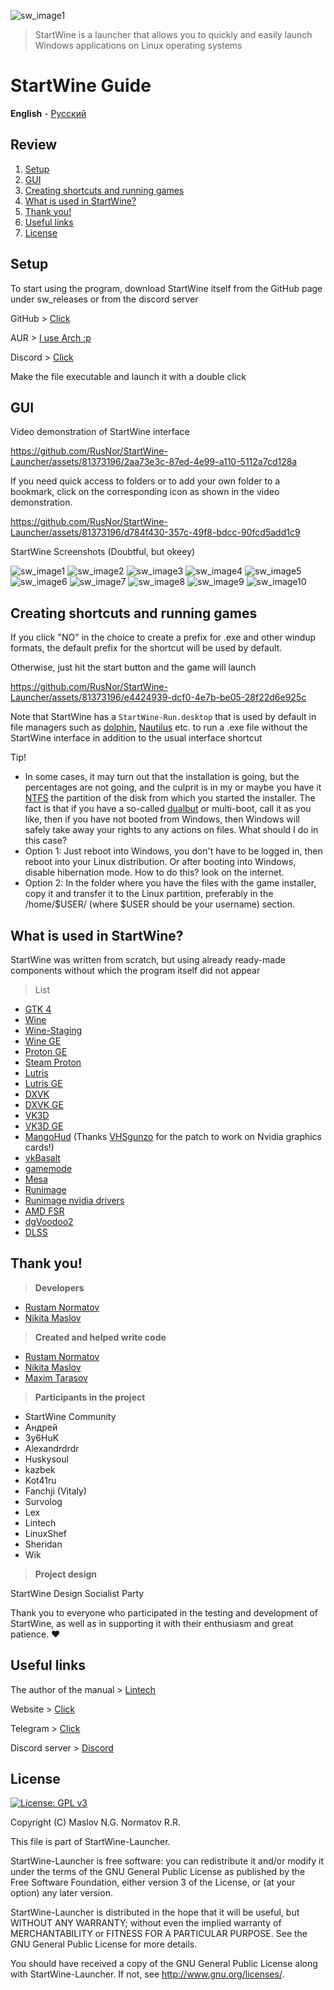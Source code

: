 ![sw_image1](/handbook/sw_logo.svg)

> StartWine is a launcher that allows you to quickly and easily launch Windows applications on Linux operating systems

# **StartWine Guide**
**English** - [Русский](/handbook/README-RU.md)

## Review
1. [Setup](#setup)
2. [GUI](#gui)
3. [Creating shortcuts and running games](#creating-shortcuts-and-running-games)
4. [What is used in StartWine?](#what-is-used-in-startwine)
5. [Thank you!](#thank-you)
6. [Useful links](#useful-links)
7. [License](#license)

## Setup
To start using the program, download StartWine itself from the GitHub page under sw_releases or from the discord server

GitHub > [Click](https://github.com/RusNor/StartWine-Launcher/releases)

AUR > [I use Arch :p](https://aur.archlinux.org/packages/startwine)

Discord > [Click](https://discord.gg/jjY3auVdfm)

Make the file executable and launch it with a double click

## GUI

Video demonstration of StartWine interface

https://github.com/RusNor/StartWine-Launcher/assets/81373196/2aa73e3c-87ed-4e99-a110-5112a7cd128a

If you need quick access to folders or to add your own folder to a bookmark, click on the corresponding icon as shown in the video demonstration.

https://github.com/RusNor/StartWine-Launcher/assets/81373196/d784f430-357c-49f8-bdcc-90fcd5add1c9

StartWine Screenshots (Doubtful, but okeey)

![sw_image1](/handbook/en/sw_image1.png)
![sw_image2](/handbook/en/sw_image2.png)
![sw_image3](/handbook/en/sw_image3.png)
![sw_image4](/handbook/en/sw_image4.png)
![sw_image5](/handbook/en/sw_image5.png)
![sw_image6](/handbook/en/sw_image6.png)
![sw_image7](/handbook/en/sw_image7.png)
![sw_image8](/handbook/en/sw_image8.png)
![sw_image9](/handbook/en/sw_image9.png)
![sw_image10](/handbook/en/sw_image10.png)

## Creating shortcuts and running games
If you click "NO" in the choice to create a prefix for .exe and other windup formats, the default prefix for the shortcut will be used by default.

Otherwise, just hit the start button and the game will launch

https://github.com/RusNor/StartWine-Launcher/assets/81373196/e4424939-dcf0-4e7b-be05-28f22d6e925c

Note that StartWine has a ``StartWine-Run.desktop`` that is used by default in file managers such as [dolphin](https://en.wikipedia.org/wiki/Dolphin_(file_manager)), [Nautilus](https://en.wikipedia.org/wiki/GNOME_Files) etc. to run a .exe file without the StartWine interface in addition to the usual interface shortcut

Tip!

* In some cases, it may turn out that the installation is going, but the percentages are not going, and the culprit is in my or maybe you have it [NTFS](https://en.wikipedia.org/wiki/NTFS) the partition of the disk from which you started the installer. The fact is that if you have a so-called [dualbut](https://en.wikipedia.org/wiki/Multi-booting) or multi-boot, call it as you like, then if you have not booted from Windows, then Windows will safely take away your rights to any actions on files.
What should I do in this case?
* Option 1: Just reboot into Windows, you don't have to be logged in, then reboot into your Linux distribution. Or after booting into Windows, disable hibernation mode. How to do this? look on the internet.
* Option 2: In the folder where you have the files with the game installer, copy it and transfer it to the Linux partition, preferably in the /home/$USER/ (where $USER should be your username) section.

## What is used in StartWine?
StartWine was written from scratch, but using already ready-made components without which the program itself did not appear
> List 

* [GTK 4](https://www.gtk.org/)
* [Wine](https://www.winehq.org/)
* [Wine-Staging](https://github.com/Kron4ek/Wine-Builds)
* [Wine GE](https://github.com/GloriousEggroll/wine-ge-custom)
* [Proton GE](https://github.com/GloriousEggroll/proton-ge-custom)
* [Steam Proton](https://github.com/ValveSoftware/Proton)
* [Lutris](https://github.com/lutris/wine)
* [Lutris GE](https://github.com/GloriousEggroll/proton-ge-custom)
* [DXVK](https://github.com/doitsujin/dxvk)
* [DXVK GE](https://github.com/GloriousEggroll/wine-ge-custom)
* [VK3D](https://github.com/HansKristian-Work/vkd3d-proton)
* [VK3D GE](https://github.com/GloriousEggroll/wine-ge-custom)
* [MangoHud](https://github.com/flightlessmango/MangoHud) (Thanks [VHSgunzo](https://github.com/VHSgunzo) for the patch to work on Nvidia graphics cards!)
* [vkBasalt](https://github.com/DadSchoorse/vkBasalt)
* [gamemode](https://github.com/FeralInteractive/gamemode)
* [Mesa](https://www.mesa3d.org/)
* [Runimage](https://github.com/VHSgunzo/runimage)
* [Runimage nvidia drivers](https://github.com/VHSgunzo/runimage-nvidia-drivers)
* [AMD FSR](https://github.com/GPUOpen-Effects/FidelityFX-FSR2)
* [dgVoodoo2](http://dege.freeweb.hu/dgVoodoo2/dgVoodoo2/)
* [DLSS](https://www.nvidia.com/en-us/geforce/technologies/dlss/)

## Thank you!

> **Developers**

- [Rustam Normatov](https://github.com/RusNor)
- [Nikita Maslov](https://github.com/nix-on-nix)

> **Created and helped write code**

- [Rustam Normatov](https://github.com/RusNor)
- [Nikita Maslov](https://github.com/nix-on-nix)
- [Maxim Tarasov](https://github.com/VHSgunzo)

> **Participants in the project**

- StartWine Community
- Андрей
- 3y6HuK
- Alexandrdrdr
- Huskysoul
- kazbek
- Kot41ru
- Fanchji (Vitaly)
- Survolog
- Lex
- Lintech
- LinuxShef
- Sheridan
- Wik

> **Project design**

StartWine Design Socialist Party

Thank you to everyone who participated in the testing and development of StartWine, as well as in supporting it with their enthusiasm and great patience. ❤️

## Useful links

The author of the manual > [Lintech](https://www.youtube.com/c/Lintech8)

Website > [Click](https://startwine-project.ru/)

Telegram > [Click](https://t.me/StartWine)

Discord server > [Discord](https://discord.gg/jjY3auVdfm)

## License

[![License: GPL v3](https://img.shields.io/badge/License-GPLv3-blue.svg)](https://www.gnu.org/licenses/gpl-3.0)

Copyright (C) Maslov N.G. Normatov R.R.

This file is part of StartWine-Launcher.

StartWine-Launcher is free software: you can redistribute it and/or modify
it under the terms of the GNU General Public License as published by
the Free Software Foundation, either version 3 of the License, or
(at your option) any later version.

StartWine-Launcher is distributed in the hope that it will be useful,
but WITHOUT ANY WARRANTY; without even the implied warranty of
MERCHANTABILITY or FITNESS FOR A PARTICULAR PURPOSE.  See the
GNU General Public License for more details.

You should have received a copy of the GNU General Public License
along with StartWine-Launcher.  If not, see <http://www.gnu.org/licenses/>.
